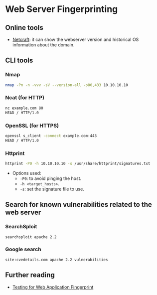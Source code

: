 # Web Server Fingerprinting

## Online tools

* [Netcraft][1]: it can show the webserver version and historical OS information about the domain.

## CLI tools

### Nmap

```bash
nmap -Pn -n -vvv -sV --version-all -p80,433 10.10.10.10
```

### Ncat (for HTTP)

```bash
nc example.com 80
HEAD / HTTP/1.0
```

### OpenSSL (for HTTPS)

```bash
openssl s_client -connect example.com:443
HEAD / HTTP/1.0
```

### Httprint

```bash
httprint -P0 -h 10.10.10.10 -s /usr/share/httprint/signatures.txt
```

* Options used:
  * `-P0`: to avoid pinging the host.
  * `-h <target_hosts>`.
  * `-s`: set the signature file to use.

## Search for known vulnerabilities related to the web server

### SearchSploit

```
searchsploit apache 2.2
```

### Google search

```
site:cvedetails.com apache 2.2 vulnerabilities
```
  
## Further reading

* [Testing for Web Application Fingerprint][2]

[1]: https://searchdns.netcraft.com/
[2]: https://wiki.owasp.org/index.php/Testing_for_Web_Application_Fingerprint_(OWASP-IG-004)
